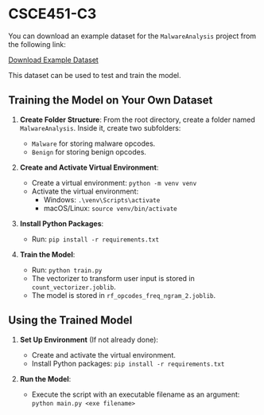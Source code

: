 # CSCE451-C3

You can download an example dataset for the `MalwareAnalysis` project from the following link:

[Download Example Dataset](https://drive.google.com/file/d/1--hwCz_JKIm1IQfF19zqdLO_mTTjpGYz/view?usp=sharing)

This dataset can be used to test and train the model.

## Training the Model on Your Own Dataset

1. **Create Folder Structure**:
   From the root directory, create a folder named `MalwareAnalysis`. Inside it, create two subfolders: 
   - `Malware` for storing malware opcodes.
   - `Benign` for storing benign opcodes.

2. **Create and Activate Virtual Environment**:
   - Create a virtual environment: `python -m venv venv`
   - Activate the virtual environment:
     - Windows: `.\venv\Scripts\activate`
     - macOS/Linux: `source venv/bin/activate`

3. **Install Python Packages**:
   - Run: `pip install -r requirements.txt`

4. **Train the Model**:
   - Run: `python train.py`
   - The vectorizer to transform user input is stored in `count_vectorizer.joblib`.
   - The model is stored in `rf_opcodes_freq_ngram_2.joblib`.

## Using the Trained Model

1. **Set Up Environment** (If not already done):
   - Create and activate the virtual environment.
   - Install Python packages: `pip install -r requirements.txt`

2. **Run the Model**:
   - Execute the script with an executable filename as an argument: `python main.py <exe filename>`
